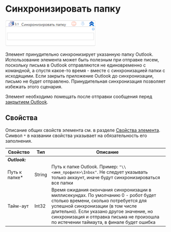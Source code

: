 # Синхронизировать папку

![](<../../../.gitbook/assets/attach_outlook.png>)

Элемент принудительно синхронизирует указанную папку Outlook. Использование элемента может быть полезным при отправке писем, поскольку письма в Outlook отправляются не единовременно с командной, а спустя какое-то время - вместе с синхронизацией папки с исходящими. Если закрыть приложение Outlook до синхронизации, письмо не будет отправлено. Принудительная синхронизация позволяет избежать этого сценария.

Элемент необходимо помещать после отправки сообщения перед [закрытием Outlook](https://docs.primo-rpa.ru/primo-rpa/g_elements/el_basic/els_outlook/el_outlook_close). 

## Свойства
Описание общих свойств элемента см. в разделе [Свойства элемента](https://docs.primo-rpa.ru/primo-rpa/primo-studio/process/elements#svoistva-elementa).\
Символ `*` в названии свойства указывает на обязательность его заполнения.

| Свойство             | Тип                   | Описание                                      |
| -------------------- | --------------------- | --------------------------------------------- |
| ***Outlook:*** | |  |
| Путь к папке\*       | String                | Путь к папке Outlook. Пример: `"\\<имя_профиля>\Inbox"`. Не следует указывать только аккаунт, иначе будут синхронизироваться все папки |
| Тайм-аут             | Int32                 | Время ожидания окончания синхронизации в миллисекундах. По умолчанию 0 - робот будет столько времени, сколько потребуется для успешной синхронизации (в том числе длительно). Если указано другое значение, но синхронизация и отправка письма не произошла по истечении таймаута, в финале будет ошибка |

